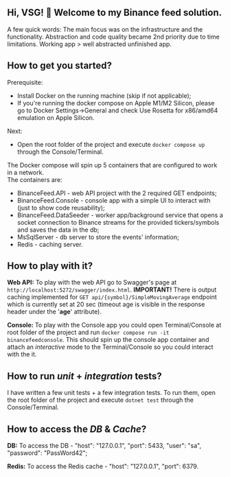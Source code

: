 ## Hi, VSG! 👋 Welcome to my Binance feed solution. ##

A few quick words: The main focus was on the infrastructure and the functionality. Abstraction and code quality became 2nd priority due to time limitations. Working app > well abstracted unfinished app.

## How to get you started? ##

Prerequisite:
- Install Docker on the running machine (skip if not applicable);
- If you're running the docker compose on Apple M1/M2 Silicon, please go to Docker Settings->General and check Use Rosetta for x86/amd64 emulation on Apple Silicon.

Next:
- Open the root folder of the project and execute `docker compose up` through the Console/Terminal.

The Docker compose will spin up 5 containers that are configured to work in a network.\
The containers are:

- BinanceFeed.API - web API project with the 2 required GET endpoints;
- BinanceFeed.Console - console app with a simple UI to interact with (just to show code reusability);
- BinanceFeed.DataSeeder - worker app/background service that opens a socket connection to Binance streams for the provided tickers/symbols and saves the data in the db;
- MsSqlServer - db server to store the events' information;
- Redis - caching server.

## How to play with it? ##

**Web API:**
To play with the web API go to Swagger's page at `http://localhost:5272/swagger/index.html`. **IMPORTANT!** There is output caching implemented for `GET api/{symbol}/SimpleMovingAverage` endpoint which is currently set at 20 sec (timeout age is visible in the response header under the '**age**' attribute).

**Console:**
To play with the Console app you could open Terminal/Console at root folder of the project and run `docker compose run -it binancefeedconsole`. This should spin up the console app container and attach an *interactive* mode to the Terminal/Console so you could interact with the it.

## How to run _unit_ + _integration_ tests? ##
I have written a few unit tests + a few integration tests. To run them, open the root folder of the project and execute `dotnet test` through the Console/Terminal.

## How to access the _DB_ & _Cache_? ##

**DB:**
To access the DB - "host": "127.0.0.1", "port": 5433, "user": "sa", "password": "PassWord42";

**Redis:**
To access the Redis cache - "host": "127.0.0.1", "port": 6379.
